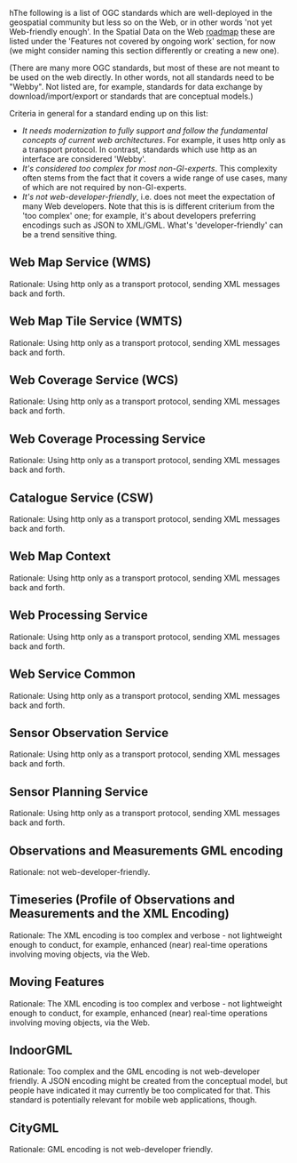 hThe following is a list of OGC standards which are well-deployed in the geospatial community but less so on the Web, or in other words 'not yet Web-friendly enough'. In the Spatial Data on the Web [roadmap][2] these are listed under the 'Features not covered by ongoing work' section, for now (we might consider naming this section differently or creating a new one). 

(There are many more OGC standards, but most of these are not meant to be used on the web directly. In other words, not all standards need to be "Webby". Not listed are, for example, standards for data exchange by download/import/export or standards that are conceptual models.)  

Criteria in general for a standard ending up on this list: 
- *It needs modernization to fully support and follow the fundamental concepts of current web architectures*. For example, it uses http only as a transport protocol. In contrast, standards which use http as an interface are considered 'Webby'.
- *It's considered too complex for most non-GI-experts*. This complexity often stems from the fact that it covers a wide range of use cases, many of which are not required by non-GI-experts. 
- *It's not web-developer-friendly*, i.e. does not meet the expectation of many Web developers. Note that this is is different criterium from the 'too complex' one; for example, it's about developers preferring encodings such as JSON to XML/GML. What's 'developer-friendly' can be a trend sensitive thing.

## Web Map Service (WMS)
Rationale: Using http only as a transport protocol, sending XML messages back and forth.

## Web Map Tile Service (WMTS)
Rationale: Using http only as a transport protocol, sending XML messages back and forth.

## Web Coverage Service (WCS)
Rationale: Using http only as a transport protocol, sending XML messages back and forth.

## Web Coverage Processing Service
Rationale: Using http only as a transport protocol, sending XML messages back and forth.

## Catalogue Service (CSW)
Rationale: Using http only as a transport protocol, sending XML messages back and forth.  

## Web Map Context
Rationale: Using http only as a transport protocol, sending XML messages back and forth.

## Web Processing Service
Rationale: Using http only as a transport protocol, sending XML messages back and forth.

## Web Service Common
Rationale: Using http only as a transport protocol, sending XML messages back and forth.

## Sensor Observation Service
Rationale: Using http only as a transport protocol, sending XML messages back and forth.

## Sensor Planning Service
Rationale: Using http only as a transport protocol, sending XML messages back and forth.

## Observations and Measurements GML encoding
Rationale: not web-developer-friendly. 

## Timeseries (Profile of Observations and Measurements and the XML Encoding)
Rationale: The XML encoding is too complex and verbose - not lightweight enough to conduct, for example, enhanced (near) real-time operations involving moving objects, via the Web.

## Moving Features
Rationale: The XML encoding is too complex and verbose - not lightweight enough to conduct, for example, enhanced (near) real-time operations involving moving objects, via the Web.

## IndoorGML
Rationale: Too complex and the GML encoding is not web-developer friendly. A JSON encoding might be created from the conceptual model, but people have indicated it may currently be too complicated for that. This standard is potentially relevant for mobile web applications, though.

## CityGML
Rationale: GML encoding is not web-developer friendly.
  
[1]: https://www.w3.org/TR/webarch/
[2]: https://w3c.github.io/web-roadmaps/sdw/

